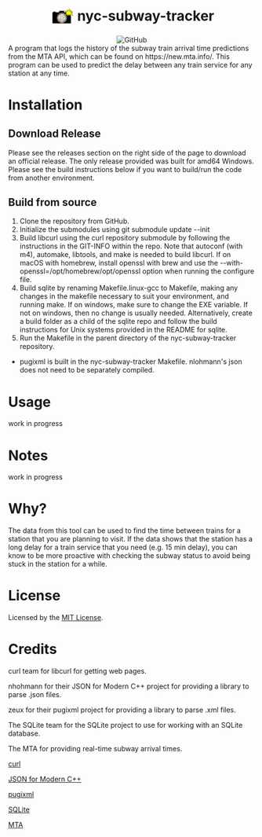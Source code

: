 <h1 align=center> 
    <img src="resources/logo-centered-transparent.png" align=center width=50>  nyc-subway-tracker 
</h1>
<div align=center><img alt="GitHub" src="https://img.shields.io/github/license/molofgarb/nyc-subway-tracker"></div>
A program that logs the history of the subway train arrival time predictions from the MTA API, which can be found on https://new.mta.info/.
This program can be used to predict the delay between any train service for any station at any time.

# Installation
## Download Release
Please see the releases section on the right side of the page to download an official release. The only release provided was built for amd64 Windows. Please see the build instructions below if you want to build/run the code from another environment.

## Build from source
1. Clone the repository from GitHub.
2. Initialize the submodules using git submodule update --init
3. Build libcurl using the curl repository submodule by following the instructions in the GIT-INFO within the repo. Note that autoconf (with m4), automake, libtools, and make is needed to build libcurl. If on macOS with homebrew, install openssl with brew and use the --with-openssl=/opt/homebrew/opt/openssl option when running the configure file.
4. Build sqlite by renaming Makefile.linux-gcc to Makefile, making any changes in the makefile necessary to suit your environment, and running make. If on windows, make sure to change the EXE variable. If not on windows, then no change is usually needed. Alternatively, create a build folder as a child of the sqlite repo and follow the build instructions for Unix systems provided in the README for sqlite.
5. Run the Makefile in the parent directory of the nyc-subway-tracker repository.

- pugixml is built in the nyc-subway-tracker Makefile. nlohmann's json does not need to be separately compiled.

# Usage
work in progress

# Notes 
work in progress

# Why?
The data from this tool can be used to find the time between trains for a station that you are planning to visit.
If the data shows that the station has a long delay for a train service that you need (e.g. 15 min delay), you can
know to be more proactive with checking the subway status to avoid being stuck in the station for a while.

# License
Licensed by the [MIT License](https://github.com/molofgarb/nyc-subway-tracker/blob/main/LICENSE).

# Credits
curl team for libcurl for getting web pages.

nhohmann for their JSON for Modern C++ project for providing a library to parse .json files.

zeux for their pugixml project for providing a library to parse .xml files.

The SQLite team for the SQLite project to use for working with an SQLite database.

The MTA for providing real-time subway arrival times.

[curl](https://github.com/curl/curl)

[JSON for Modern C++](https://github.com/nlohmann/json)

[pugixml](https://github.com/zeux/pugixml)

[SQLite](https://www.sqlite.org/index.html)

[MTA](https://new.mta.info/)
